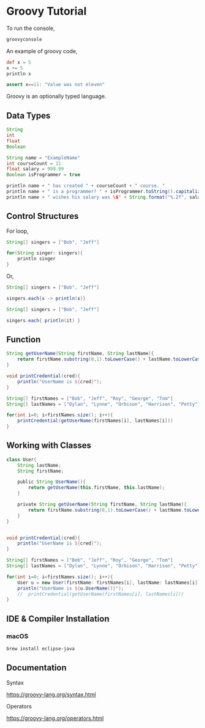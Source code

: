 # Groovy Tutorial

To run the console,

```bash
groovyconsole
```

An example of groovy code,

```groovy
def x = 5
x += 5
println x

assert x==11: "Value was not eleven"
```

Groovy is an optionally typed language.

## Data Types

```groovy
String
int
float
Boolean
```

```groovy
String name = "ExampleName"
int courseCount = 11
float salary = 999.99
Boolean isProgrammer = true

println name + " has created " + courseCount + " course. "
println name + " is a programmer? " + isProgrammer.toString().capitalize()
println name + " wishes his salary was \$" + String.format("%.2f", salary)
```

## Control Structures

For loop,

```groovy
String[] singers = ["Bob", "Jeff"]

for(String singer: singers){
    println singer
}
```

Or,

```groovy
String[] singers = ["Bob", "Jeff"]

singers.each{x -> println(x)}
```

```groovy
String[] singers = ["Bob", "Jeff"]

singers.each{ println(it) }
```

## Function

```groovy
String getUserName(String firstName, String lastName){
    return firstName.substring(0,1).toLowerCase() + lastName.toLowerCase();
}

void printCredential(cred){
    println("UserName is ${cred}");
}

String[] firstNames = ["Bob", "Jeff", "Roy", "George", "Tom"]
String[] lastNames = ["Dylan", "Lynne", "Orbison", "Harrison", "Petty"]

for(int i=0; i<firstNames.size(); i++){
    printCredential(getUserName(firstNames[i], lastNames[i]))
}
```

## Working with Classes

```groovy
class User{
    String lastName;
    String firstName;

    public String UserName(){
        return getUserName(this.firstName, this.lastName);
    }

    private String getUserName(String firstName, String lastName){
        return firstName.substring(0,1).toLowerCase() + lastName.toLowerCase();
    }
}


void printCredential(cred){
    println("UserName is ${cred}");
}

String[] firstNames = ["Bob", "Jeff", "Roy", "George", "Tom"]
String[] lastNames = ["Dylan", "Lynne", "Orbison", "Harrison", "Petty"]

for(int i=0; i<firstNames.size(); i++){
    User u = new User(firstName: firstNames[i], lastName: lastNames[i]);
    println("UserName is ${u.UserName()}");
    //  printCredential(getUserName(firstNames[i], lastNames[i]))
}
```

## IDE & Compiler Installation

### macOS

```bash
brew install eclipse-java
```

## Documentation

Syntax

<https://groovy-lang.org/syntax.html>

Operators

<https://groovy-lang.org/operators.html>

